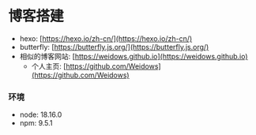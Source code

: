 # 博客搭建

- hexo: [https://hexo.io/zh-cn/](https://hexo.io/zh-cn/)
- butterfly: [https://butterfly.js.org/](https://butterfly.js.org/)
- 相似的博客网站: [https://weidows.github.io](https://weidows.github.io)
    - 个人主页: [https://github.com/Weidows](https://github.com/Weidows)

### 环境

- node: 18.16.0
- npm: 9.5.1
